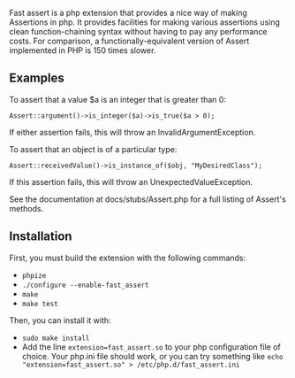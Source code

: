 Fast assert is a php extension that provides a nice way of making Assertions in php.
It provides facilities for making various assertions using clean function-chaining syntax without
having to pay any performance costs. For comparison, a functionally-equivalent version
of Assert implemented in PHP is 150 times slower.

Examples
--------

To assert that a value $a is an integer that is greater than 0:

```
Assert::argument()->is_integer($a)->is_true($a > 0);
```

If either assertion fails, this will throw an InvalidArgumentException.

To assert that an object is of a particular type:

```
Assert::receivedValue()->is_instance_of($obj, "MyDesiredClass");
```

If this assertion fails, this will throw an UnexpectedValueException.

See the documentation at docs/stubs/Assert.php for a full listing of
Assert's methods.

Installation
------------

First, you must build the extension with the following commands:

- `phpize`
- `./configure --enable-fast_assert`
- `make`
- `make test`

Then, you can install it with:
- `sudo make install`
- Add the line `extension=fast_assert.so` to your php configuration file of choice. Your php.ini file should work,
or you can try something like `echo "extension=fast_assert.so" > /etc/php.d/fast_assert.ini`
